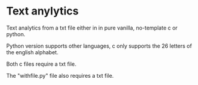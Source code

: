 # Text anylytics
Text analytics from a txt file either in in pure vanilla, no-template c or python.

Python version supports other languages, c only supports the 26 letters of the english alphabet.

Both c files require a txt file.

The "withfile.py" file also requires a txt file.

